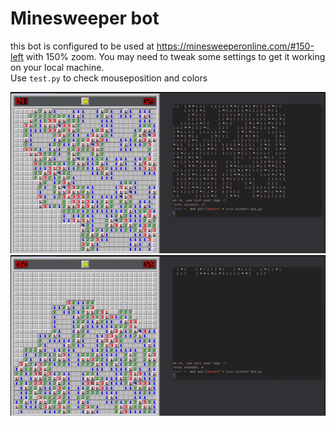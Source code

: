 # Minesweeper bot

this bot is configured to be used at https://minesweeperonline.com/#150-left with  150% zoom. You may need to tweak some settings to get it working on your local machine.  
Use `test.py` to check mouseposition and colors

![](minesweeper.gif)
![](minesweeperfail.gif)
